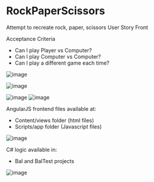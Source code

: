 # RockPaperScissors
Attempt to recreate rock, paper, scissors 
User Story Front

 Acceptance Criteria                              
  - Can I play Player vs Computer?                
  - Can I play Computer vs Computer?              
  - Can I play a different game each time?        

![image](https://user-images.githubusercontent.com/3193669/139664541-26384d18-ed5f-4712-b9d5-a98f875b81cc.png)

![image](https://user-images.githubusercontent.com/3193669/139664647-37ea8ff7-8b5e-42c9-97b4-56299b348efa.png)

![image](https://user-images.githubusercontent.com/3193669/139664829-8f8890b0-bbe6-420f-b799-04997c0b38a2.png)
![image](https://user-images.githubusercontent.com/3193669/139665708-2cdb79c5-f74c-4e61-92b4-a86c8155a2c3.png)

AngularJS frontend files available at:
  - Content/views folder (html files)
  - Scripts/app  folder (Javascript files)

![image](https://user-images.githubusercontent.com/3193669/139668527-4fed3f27-8942-43e7-8b93-0c1dccc493ee.png)


C# logic available in:
  - Bal and BalTest projects

![image](https://user-images.githubusercontent.com/3193669/139666494-f6bf0503-a5c1-4064-b403-e1edc06dca9a.png)
